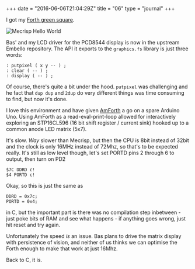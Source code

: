 +++
date = "2016-06-06T21:04:29Z"
title = "06"
type = "journal"
+++

I got my [Forth green square][fgs].

![Mecrisp Hello World](https://camo.githubusercontent.com/a2d558dab1f6c50a3efc09926f49a1988ebc1970/687474703a2f2f31376b2e756b2f732f63353031326663632e706e67)

Bas' and my LCD driver for the PCD8544 display is now in the upstream Embello
repository. The API it exports to the `graphics.fs` library is just three
words:

    : putpixel ( x y -- ) ;
    : clear ( -- ) ;
    : display ( -- ) ;

Of course, there's quite a bit under the hood. `putpixel` was challenging and
he fact that `dup dup` and `2dup` do very different things was time consuming
to find, but now it's done.

I love this environment and have given [AmForth][amf] a go on a spare Arduino
Uno. Using AmForth as a read-eval-print-loop allowed for interactively
exploring an STP16CL596 (16 bit shift register / current sink) hooked up to
a common anode LED matrix (5x7).

It's slow. *Way* slower than Mecrisp, but then the CPU is 8bit instead of
32bit and the clock is only 16MHz instead of 72Mhz, so that's to be expected
really. It's still as low level though, let's set PORTD pins 2 through 6 to
output, then turn on PD2

    $7C DDRD c!
    $4 PORTD c!

Okay, so this is just the same as

    DDRD = 0x7c;
    PORTD = 0x4;

in C, but the important part is there was no compilation step inbetween - just
poke bits of RAM and see what happens - if anything goes wrong, just hit reset
and try again.

Unfortunately the speed *is* an issue. Bas plans to drive the matrix display
with persistence of vision, and neither of us thinks we can optimise the Forth
enough to make that work at just 16Mhz.

Back to C, it is.

[fgs]: https://github.com/jeelabs/embello/pull/26
[amf]: http://amforth.sourceforge.net/
